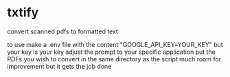 # txtify
convert scanned pdfs to formatted text

to use make a .env file with the content "GOOGLE_API_KEY=YOUR_KEY" but your key is your key
adjust the prompt to your specific application
put the PDFs you wish to convert in the same directory as the script
much room for improvement but it gets the job done
